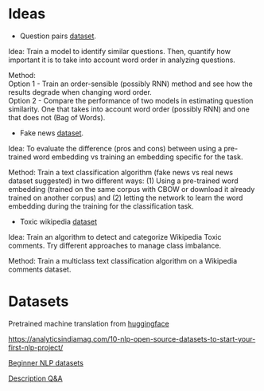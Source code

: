 # Ideas

- Question pairs [dataset](https://www.kaggle.com/c/quora-question-pairs/data).

Idea:  Train a model to identify similar questions. Then, quantify how important it is to take into account word order in analyzing questions. 
 
Method:  
Option 1 - Train an order-sensible (possibly RNN) method and see how the results degrade when changing word order.  
Option 2 - Compare the performance of two models in estimating question similarity. One that takes into account word order (possibly RNN) and one that does not (Bag of Words).

- Fake news [dataset](https://www.kaggle.com/clmentbisaillon/fake-and-real-news-dataset).

Idea: To evaluate the difference (pros and cons) between using a pre-trained word embedding vs training an embedding specific for the task.  

Method: Train a text classification algorithm (fake news vs real news dataset suggested) in two different ways: (1) Using a pre-trained word embedding (trained on the same corpus with CBOW or download it already trained on another corpus) and (2) letting the network to learn the word embedding during the training for the classification task.

- Toxic wikipedia [dataset](https://www.kaggle.com/c/jigsaw-toxic-comment-classification-challenge/data)

Idea: Train an algorithm to detect and categorize Wikipedia Toxic comments. Try different approaches to manage class imbalance.  

Method: Train a multiclass text classification algorithm on a Wikipedia comments dataset.

# Datasets

Pretrained machine translation from [huggingface]( https://huggingface.co/datasets?filter=task_ids:machine-translation)

https://analyticsindiamag.com/10-nlp-open-source-datasets-to-start-your-first-nlp-project/

[Beginner NLP datasets](https://analyticsindiamag.com/10-nlp-open-source-datasets-to-start-your-first-nlp-project/)

[Description Q&A](https://research.fb.com/downloads/babi/)
